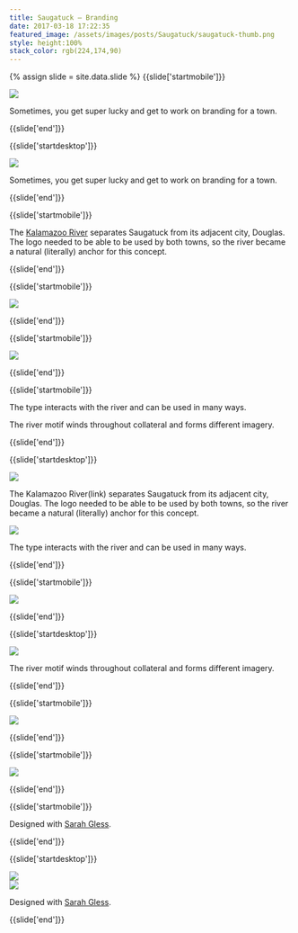 ```yaml
---
title: Saugatuck — Branding
date: 2017-03-18 17:22:35
featured_image: /assets/images/posts/Saugatuck/saugatuck-thumb.png
style: height:100%
stack_color: rgb(224,174,90)
---
```

{% assign slide = site.data.slide %}
{{slide['startmobile']}}

<div><img class='full-height' src='{{ site.url }}/assets/images/posts/Saugatuck/saugatuck-1-mobile.png' srcset='{{ site.url }}/assets/images/posts/Saugatuck/saugatuck-1-mobile.png 375w, {{ site.url }}/assets/images/posts/Saugatuck/saugatuck-1-mobile@2x.png 750w, {{ site.url }}/assets/images/posts/Saugatuck/saugatuck-1-mobile@3x.png 1125w'></div>

<p class='bg'>Sometimes, you get super lucky and get to work on branding for a town.</p>

{{slide['end']}}

{{slide['startdesktop']}}

<div><img class='full-width' src='{{ site.url }}/assets/images/posts/Saugatuck/saugatuck-1@3x.png' srcset='{{ site.url }}/assets/images/posts/Saugatuck/saugatuck-1.png 1024w, {{ site.url }}/assets/images/posts/Saugatuck/saugatuck-1@2x.png 2048w, {{ site.url }}/assets/images/posts/Saugatuck/saugatuck-1@3x.png 3072w'></div>

Sometimes, you get super lucky and get to work on branding for a town.

{{slide['end']}}

{{slide['startmobile']}}

The <a href='https://en.wikipedia.org/wiki/Kalamazoo_River'>Kalamazoo River</a> separates Saugatuck from its adjacent city, Douglas. The logo needed to be able to be used by both towns, so the river became a natural (literally) anchor for this concept.

{{slide['end']}}

{{slide['startmobile']}}

<div><img class='full-height' src='{{ site.url }}/assets/images/posts/Saugatuck/saugatuck-2-mobile.png' srcset='{{ site.url }}/assets/images/posts/Saugatuck/saugatuck-2-mobile.png 375w, {{ site.url }}/assets/images/posts/Saugatuck/saugatuck-2-mobile@2x.png 750w, {{ site.url }}/assets/images/posts/Saugatuck/saugatuck-2-mobile@3x.png 1125w'></div>

{{slide['end']}}

{{slide['startmobile']}}

<div><img class='full-height' src='{{ site.url }}/assets/images/posts/Saugatuck/saugatuck-6-mobile.png' srcset='{{ site.url }}/assets/images/posts/Saugatuck/saugatuck-6-mobile.png 375w, {{ site.url }}/assets/images/posts/Saugatuck/saugatuck-6-mobile@2x.png 750w, {{ site.url }}/assets/images/posts/Saugatuck/saugatuck-6-mobile@3x.png 1125w'></div>

{{slide['end']}}

{{slide['startmobile']}}

The type interacts with the river and can be used in many ways.

The river motif winds throughout collateral and forms different imagery.

{{slide['end']}}

{{slide['startdesktop']}}

<div><img src='{{ site.url }}/assets/images/posts/Saugatuck/saugatuck-2-copy@2x.png' srcset='{{ site.url }}/assets/images/posts/Saugatuck/saugatuck-2-copy.png 794w, {{ site.url }}/assets/images/posts/Saugatuck/saugatuck-2-copy@2x.png 1588w, {{ site.url }}/assets/images/posts/Saugatuck/saugatuck-2-copy@3x.png 2382w'></div>

The Kalamazoo River(link) separates Saugatuck from its adjacent city, Douglas. The logo needed to be able to be used by both towns, so the river became a natural (literally) anchor for this concept.

<div><img src='{{ site.url }}/assets/images/posts/Saugatuck/saugatuck-2@2x.png' srcset='{{ site.url }}/assets/images/posts/Saugatuck/saugatuck-2.png 794w, {{ site.url }}/assets/images/posts/Saugatuck/saugatuck-2@2x.png 1588w, {{ site.url }}/assets/images/posts/Saugatuck/saugatuck-2@3x.png 2382w'></div>

The type interacts with the river and can be used in many ways.

{{slide['end']}}

{{slide['startmobile']}}

<div><img class='full-height' src='{{ site.url }}/assets/images/posts/Saugatuck/saugatuck-3-mobile.png' srcset='{{ site.url }}/assets/images/posts/Saugatuck/saugatuck-3-mobile.png 375w, {{ site.url }}/assets/images/posts/Saugatuck/saugatuck-3-mobile@2x.png 750w, {{ site.url }}/assets/images/posts/Saugatuck/saugatuck-3-mobile@3x.png 1125w'></div>

{{slide['end']}}

{{slide['startdesktop']}}

<div><img src='{{ site.url }}/assets/images/posts/Saugatuck/saugatuck-3@2x.png' srcset='{{ site.url }}/assets/images/posts/Saugatuck/saugatuck-3.png 794w, {{ site.url }}/assets/images/posts/Saugatuck/saugatuck-3@2x.png 1588w, {{ site.url }}/assets/images/posts/Saugatuck/saugatuck-3@3x.png 2382w'></div>

The river motif winds throughout collateral and forms different imagery.

{{slide['end']}}

{{slide['startmobile']}}

<div><img class='full-height' src='{{ site.url }}/assets/images/posts/Saugatuck/saugatuck-4-mobile.png' srcset='{{ site.url }}/assets/images/posts/Saugatuck/saugatuck-4-mobile.png 375w, {{ site.url }}/assets/images/posts/Saugatuck/saugatuck-4-mobile@2x.png 750w, {{ site.url }}/assets/images/posts/Saugatuck/saugatuck-4-mobile@3x.png 1125w'></div>

{{slide['end']}}

{{slide['startmobile']}}

<div><img class='full-height' src='{{ site.url }}/assets/images/posts/Saugatuck/saugatuck-5-mobile.png' srcset='{{ site.url }}/assets/images/posts/Saugatuck/saugatuck-5-mobile.png 375w, {{ site.url }}/assets/images/posts/Saugatuck/saugatuck-5-mobile@2x.png 750w, {{ site.url }}/assets/images/posts/Saugatuck/saugatuck-5-mobile@3x.png 1125w'></div>

{{slide['end']}}

{{slide['startmobile']}}

Designed with <a href='http://sarahgless.com/'>Sarah Gless</a>.

{{slide['end']}}

{{slide['startdesktop']}}

<div><img src='{{ site.url }}/assets/images/posts/Saugatuck/saugatuck-4@2x.png' srcset='{{ site.url }}/assets/images/posts/Saugatuck/saugatuck-4.png 794w, {{ site.url }}/assets/images/posts/Saugatuck/saugatuck-4@2x.png 1588w, {{ site.url }}/assets/images/posts/Saugatuck/saugatuck-4@3x.png 2382w'></div>

<div><img src='{{ site.url }}/assets/images/posts/Saugatuck/saugatuck-5@2x.png' srcset='{{ site.url }}/assets/images/posts/Saugatuck/saugatuck-5.png 794w, {{ site.url }}/assets/images/posts/Saugatuck/saugatuck-5@2x.png 1588w, {{ site.url }}/assets/images/posts/Saugatuck/saugatuck-5@3x.png 2382w'></div>

Designed with <a href='http://sarahgless.com/'>Sarah Gless</a>.

{{slide['end']}}